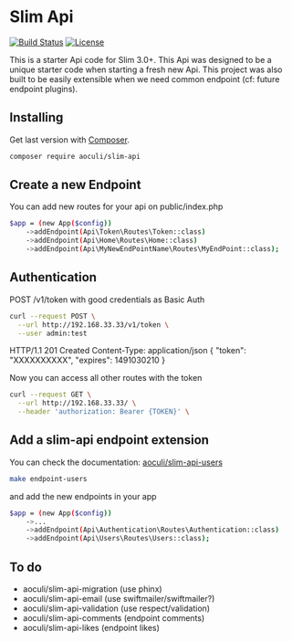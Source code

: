 # Slim Api

[![Build Status](https://travis-ci.org/aoculi/slim-api.svg?branch=master)](https://travis-ci.org/aoculi/slim-api) [![License](https://poser.pugx.org/aoculi/slim-api/license)](https://packagist.org/packages/aoculi/slim-api)

This is a starter Api code for Slim 3.0+. 
This Api was designed to be a unique starter code when starting a fresh new Api.
This project was also built to be easily extensible when we need common endpoint (cf: future endpoint plugins). 

## Installing

Get last version with [Composer](http://getcomposer.org "Composer").

```bash
composer require aoculi/slim-api
```
## Create a new Endpoint
You can add new routes for your api on public/index.php
```bash
$app = (new App($config))
    ->addEndpoint(Api\Token\Routes\Token::class)
    ->addEndpoint(Api\Home\Routes\Home::class)
    ->addEndpoint(Api\MyNewEndPointName\Routes\MyEndPoint::class); 
```

## Authentication
POST /v1/token with good credentials as Basic Auth
```bash
curl --request POST \
  --url http://192.168.33.33/v1/token \
  --user admin:test
```  

HTTP/1.1 201 Created
Content-Type: application/json
{
    "token": "XXXXXXXXXX",
    "expires": 1491030210
}

Now you can access all other routes with the token
```bash
curl --request GET \
  --url http://192.168.33.33/ \
  --header 'authorization: Bearer {TOKEN}' \
```

## Add a slim-api endpoint extension
You can check the documentation: [aoculi/slim-api-users](https://github.com/aoculi/slim-api-users)
```bash
make endpoint-users
```
and add the new endpoints in your app
```bash
$app = (new App($config))
    ->...
    ->addEndpoint(Api\Authentication\Routes\Authentication::class)
    ->addEndpoint(Api\Users\Routes\Users::class); 
```
## To do
* aoculi/slim-api-migration (use phinx)
* aoculi/slim-api-email (use swiftmailer/swiftmailer?)
* aoculi/slim-api-validation (use respect/validation)
* aoculi/slim-api-comments (endpoint comments)
* aoculi/slim-api-likes (endpoint likes)
